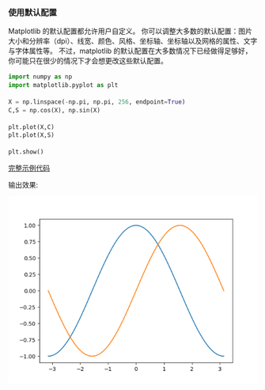 ### 使用默认配置

Matplotlib 的默认配置都允许用户自定义。
你可以调整大多数的默认配置：图片大小和分辨率（dpi）、线宽、颜色、风格、坐标轴、坐标轴以及网格的属性、文字与字体属性等。
不过，matplotlib 的默认配置在大多数情况下已经做得足够好，你可能只在很少的情况下才会想更改这些默认配置。

```python
import numpy as np
import matplotlib.pyplot as plt

X = np.linspace(-np.pi, np.pi, 256, endpoint=True)
C,S = np.cos(X), np.sin(X)

plt.plot(X,C)
plt.plot(X,S)

plt.show()
```

[完整示例代码](exercice_1.py)

输出效果:

![Figure_1](Figure_1.png)
